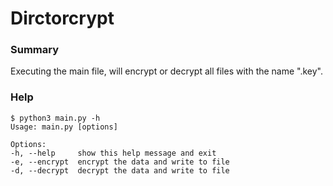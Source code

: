 # Dirctorcrypt

### Summary
Executing the main file, will encrypt or decrypt all files with the name ".key".

### Help
  ```
$ python3 main.py -h
Usage: main.py [options]

Options:
  -h, --help     show this help message and exit
  -e, --encrypt  encrypt the data and write to file
  -d, --decrypt  decrypt the data and write to file

```
